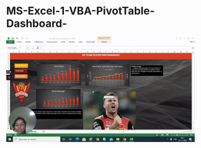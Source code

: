 # MS-Excel-1-VBA-PivotTable-Dashboard-

![Alt Text](https://github.com/nandita96/MS-Excel-1-VBA-PivotTable-Dashboard-/blob/main/Cricket_match.gif)
